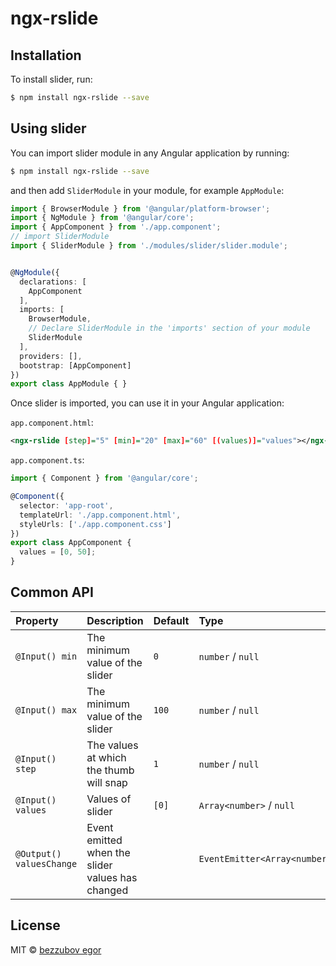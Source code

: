 # ngx-rslide

## Installation

To install slider, run:

```bash
$ npm install ngx-rslide --save
```

## Using slider

You can import slider module in any Angular application by running:

```bash
$ npm install ngx-rslide --save
```

and then add `SliderModule` in your module, for example `AppModule`:

```typescript
import { BrowserModule } from '@angular/platform-browser';
import { NgModule } from '@angular/core';
import { AppComponent } from './app.component';
// import SliderModule
import { SliderModule } from './modules/slider/slider.module';


@NgModule({
  declarations: [
    AppComponent
  ],
  imports: [
    BrowserModule,
    // Declare SliderModule in the 'imports' section of your module
    SliderModule
  ],
  providers: [],
  bootstrap: [AppComponent]
})
export class AppModule { }

```

Once slider is imported, you can use it in your Angular application:

`app.component.html`:

```xml
<ngx-rslide [step]="5" [min]="20" [max]="60" [(values)]="values"></ngx-rslide>
```

`app.component.ts`:

```typescript
import { Component } from '@angular/core';

@Component({
  selector: 'app-root',
  templateUrl: './app.component.html',
  styleUrls: ['./app.component.css']
})
export class AppComponent {
  values = [0, 50];
}
```

## Common API

| Property | Description | Default | Type |
|:---|:---|:---|:---|
|`@Input() min`          | The minimum value of the slider | `0` | `number` / `null` |
|`@Input() max`          | The minimum value of the slider | `100` | `number` / `null`
|`@Input() step`         | The values at which the thumb will snap | `1` | `number` / `null`
|`@Input() values`       | Values of slider | `[0]` | `Array<number>` / `null`
|`@Output() valuesChange`| Event emitted when the slider values has changed | | `EventEmitter<Array<number>>`

## License

MIT © [bezzubov egor](mailto:bezzubov.egor@gmail.com)
